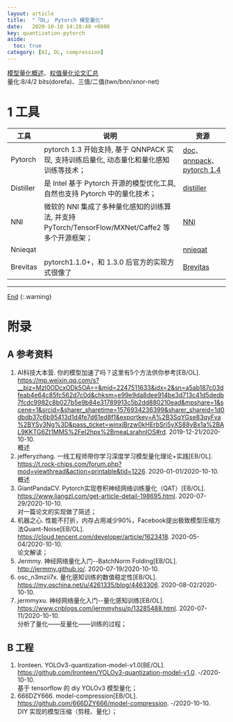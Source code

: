 ```yaml
---
layout: article
title:  "「DL」 Pytorch 模型量化"
date:   2020-10-10 14:28:40 +0800
key: quantization-pytorch
aside:
  toc: true
category: [AI, DL, compression]
---
```

<span id='head'></span>  
>
[模型量化概述](/ai/dl/compression/2020/10/10/quantization.html)、[权值量化论文汇总](/ai/dl/compression/2019/05/21/foundation.html#6-权值量化)     
量化:8/4/2 bits(dorefa)、三值/二值(twn/bnn/xnor-net)   

<!--more-->

# 1 工具

| 工具 | 说明 | 资源 |
| --- | --- | --- |
| Pytorch | pytorch 1.3 开始支持, 基于 QNNPACK 实现, 支持训练后量化, 动态量化和量化感知训练等技术；  | [doc](https://github.com/pytorch/glow/blob/master/docs/Quantization.md)、[qnnpack](https://github.com/pytorch/QNNPACK)、[pytorch 1.4](https://pytorch.apachecn.org/docs/1.4/88.html) |
| Distiller | 是 Intel 基于 Pytorch 开源的模型优化工具, 自然也支持 Pytorch 中的量化技术； | [distiller](https://github.com/NervanaSystems/distiller) |
| NNI | 微软的 NNI 集成了多种量化感知的训练算法, 并支持 PyTorch/TensorFlow/MXNet/Caffe2 等多个开源框架； | [NNI](https://github.com/microsoft/nni) |
| Nnieqat |  | [nnieqat](https://github.com/aovoc/nnieqat-pytorch) |   
| Brevitas | pytorch1.1.0+，和 1.3.0 后官方的实现方式很像了 | [Brevitas](https://github.com/Xilinx/brevitas) |


-------------------  
[End](#head)
{:.warning}  

# 附录
## A 参考资料
1. AI科技大本营. 你的模型加速了吗？这里有5个方法供你参考[EB/OL]. <https://mp.weixin.qq.com/s?__biz=MzI0ODcxODk5OA==&mid=2247511633&idx=2&sn=a5ab187c03dfeab4e64c85fc562d7c0d&chksm=e99e9da8dee914be3d713c41d5dedb7fcdc9982c8b027b5e9b84e31789913c5b2dd880210ead&mpshare=1&scene=1&srcid=&sharer_sharetime=1576934236399&sharer_shareid=1d0dbdb37c6b95413d1d4fe7d61ed8f1&exportkey=A%2B3SqYGse83qyFva%2BYSy3Ng%3D&pass_ticket=winxjBrzw0kHErbSri5yXS88yBx1a%2BAL9KKTG6Zt1MMS%2FeI2hpx%2BmeaLsrahnlOS#rd>. 2019-12-21/2020-10-10.    
概述    
1. jefferyzhang. 一线工程师带你学习深度学习模型量化理论+实践[EB/OL]. <https://t.rock-chips.com/forum.php?mod=viewthread&action=printable&tid=1226>. 2020-01-01/2020-10-10.    
概述   
1. GiantPandaCV. Pytorch实现卷积神经网络训练量化（QAT）[EB/OL]. <https://www.liangzl.com/get-article-detail-198695.html>. 2020-07-29/2020-10-10.    
对一篇论文的实现做了简述；     
1. 机器之心. 性能不打折，内存占用减少90%，Facebook提出极致模型压缩方法Quant-Noise[EB/OL]. <https://cloud.tencent.com/developer/article/1623418>. 2020-05-04/2020-10-10.     
论文解读；      
1. Jermmy. 神经网络量化入门--BatchNorm Folding[EB/OL]. <http://jermmy.github.io/>. 2020-07-19/2020-10-10.     
1. osc_n3mzii7x. 量化感知训练的数值稳定性[EB/OL]. <https://my.oschina.net/u/4261335/blog/4463306>. 2020-08-02/2020-10-10.    
1. jermmyxu. 神经网络量化入门--量化感知训练[EB/OL]. <https://www.cnblogs.com/jermmyhsu/p/13285488.html>. 2020-07-11/2020-10-10.     
分析了量化——反量化——训练的过程；     

## B 工程
1. Ironteen. YOLOv3-quantization-model-v1.0[BE/OL]. <https://github.com/Ironteen/YOLOv3-quantization-model-v1.0>. -/2020-10-10.      
基于 tensorflow 的 diy YOLOv3 模型量化；    
1. 666DZY666. model-compression[EB/OL]. <https://github.com/666DZY666/model-compression>. -/2020-10-10.     
DIY 实现的模型压缩（剪枝、量化）；     
